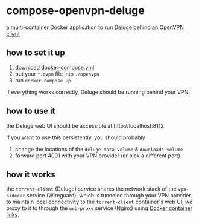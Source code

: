 # compose-openvpn-deluge

a multi-container Docker application to run [Deluge](https://hub.docker.com/r/linuxserver/deluge) behind an [OpenVPN client](https://hub.docker.com/r/dperson/openvpn-client)

## how to set it up

1. download [docker-compose.yml](/docker-compose.yml)
1. put your `*.ovpn` file into `./openvpn`
1. run `docker-compose up`

if everything works correctly, Deluge should be running behind your VPN!

## how to use it

the Deluge web UI should be accessible at http://localhost:8112

if you want to use this persistently, you should probably
1. change the locations of the `deluge-data-volume` & `downloads-volume`
1. forward port 4001 with your VPN provider (or pick a different port)

## how it works

the `torrent-client` (Deluge) service shares the network stack of the `vpn-sidecar` service (Wireguard), which is tunneled through your VPN provider. to maintain local connectivity to the `torrent-client` container's web UI, we proxy to it to through the `web-proxy` service (Nginx) using [Docker container links](https://docs.docker.com/network/links/).
